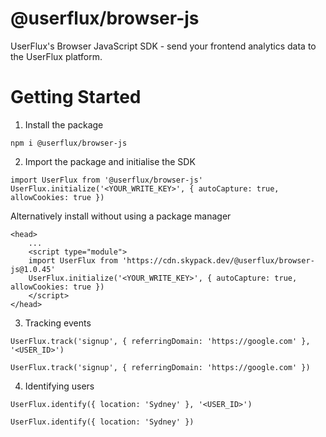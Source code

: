 # @userflux/browser-js
UserFlux's Browser JavaScript SDK - send your frontend analytics data to the UserFlux platform.

# Getting Started
1. Install the package
```
npm i @userflux/browser-js
```

2. Import the package and initialise the SDK
```
import UserFlux from '@userflux/browser-js'
UserFlux.initialize('<YOUR_WRITE_KEY>', { autoCapture: true, allowCookies: true })
```

Alternatively install without using a package manager
```
<head>
    ...
    <script type="module">
    import UserFlux from 'https://cdn.skypack.dev/@userflux/browser-js@1.0.45'
    UserFlux.initialize('<YOUR_WRITE_KEY>', { autoCapture: true, allowCookies: true })
    </script>
</head>
```

3. Tracking events
```
UserFlux.track('signup', { referringDomain: 'https://google.com' }, '<USER_ID>')
```

```
UserFlux.track('signup', { referringDomain: 'https://google.com' })
```

4. Identifying users
```
UserFlux.identify({ location: 'Sydney' }, '<USER_ID>')
```

```
UserFlux.identify({ location: 'Sydney' })
```

